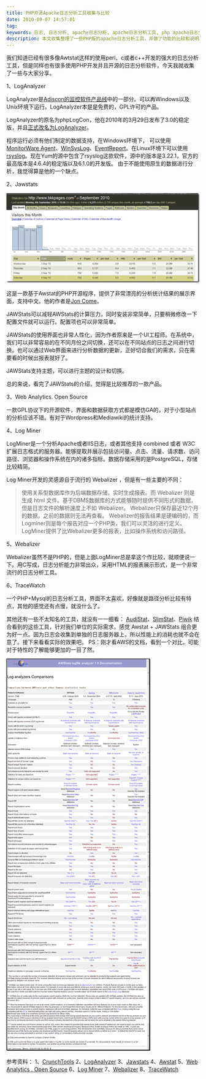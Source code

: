 ```yaml
---
title: PHP开源Apache日志分析工具收集与比较
date: 2010-09-07 14:57:01
tag: 
keywords: 日志, 日志分析, apache日志分析, apache日志分析工具, php apache日志分析工具
description: 本文收集整理了一些PHP版的apache日志分析工具，并做了功能的比较和说明。
---
```


我们知道已经有很多像Awtstat这样的使用perl、c或者c++开发的强大的日志分析工具，但是同样也有很多使用PHP开发并且开源的日志分析软件，今天我就收集了一些与大家分享。

1、LogAnalyzer

LogAnalyzer是[Adiscon的监控软件产品线](http://www.monitorware.com/)中的一部分。可以再Windows以及Unix环境下运行。LogAnalyzer本是是免费的，GPL许可的产品。

LogAnalyzer的原名为phpLogCon，他在2010年的3月29日发布了3.0的稳定版，并且[正式改名为LogAnalyzer](http://loganalyzer.adiscon.com/news)。

程序运行必须有他们制定的数据支持，在Windows环境下， 可以使用[MonitorWare Agent](http://www.monitorware.com/)、[WinSysLog](http://www.winsyslog.com/)、[EventReport](http://www.eventreporter.com/)。在Linux环境下可以使用[rsyslog](http://www.rsyslog.com/)。现在Yum的源中包含了rsyslog这款软件，源中的版本是3.22.1，官方的最高版本是4.6.4的稳定版以及6.1.0的开发版。
由于不能使用原生的数据进行分析，我觉得算是他的一个缺点。

2、Jawstats

![](20100907-php-log-tools/image_thumb.png)

这是一款基于Awstat的PHP开源程序，提供了非常漂亮的分析统计结果的展示界面，支持中文。他的作者是[Jon Come](http://joncom.be/)。

JAWStats可以减轻AWStats的计算压力，同时安装非常简单，只要稍微修改一下配置文件就可以运行。配置项也可以非常简单。

JAWStats的使用界面也非常人性化，因为作者原来是一个UI工程师。在系统中，我们可以非常容易的在不同月份之间切换，还可以在不同站点的日志之间进行切换。也可以通过Web界面来进行分析数据的更新，正好切合我们的需求，只在需要看的时候出报表就好了。

JAWStats支持主题，可以进行主题的设计和切换。

总的来说，看完了JAWStats的介绍，觉得是比较推荐的一款产品。

3、Web Analytics. Open Source

一款GPL协议下的开源软件，界面和数据获取方式都是模仿GA的，对于小型站点的分析应该不错。有对于Wordpress和Mediawiki的统计支持。

4、Log Miner

LogMiner是一个分析Apache或者IIS日志，或者其他支持 combined 或者 W3C扩展日志格式的服务器。能够提取并展示包括访问量、点击、流量、请求数、访问路径、浏览器和操作系统在内的诸多指标。数据存储采用的是PostgreSQL，存储比较精简。

Log Miner开发的灵感源自于流行的 Webalizer ，但是有一些主要的不同：

> 使用关系型数据库作为后端数据存储，实时生成报表。而 Webalizer 则是生成 html 文件。基于DBMS数据库的方式能够随时提供不同形式的数据，但是日志文件的解析速度上不如 Webalizer。
Webalizer只保存最近12个月的数据，之前的数据则无法再查看。
Webalizer的报告结果是硬编码的，而Logminer则是每个报告对应一个PHP类，我们可以灵活的进行定义。
LogMiner提供了比Webalizer更多的报表，比如操作系统和访问路径。

5、Webalizer

Webalizer虽然不是PHP的，但是上面LogMiner总是拿这个作比较，就顺便说一下。用C写成，日志分析能力非常出众，采用HTML的报表展示形式，是一个非常流行的日志分析工具。

6、TraceWatch

一个PHP+Mysql的日志分析工具，界面不太喜欢，好像就是路径分析比较有特点，其他的感觉还有点慢，就没什么了。

其他还有一些不太知名的工具，就没有一一细看：
[AudiStat](http://adubus.free.fr/audistat/)、[SlimStat](http://slimstat.net/)、[Piwik](http://www.oschina.net/p/piwik)
结合看到的这些工具，针对我们单位的实际需求，感觉 Awstat + JAWStats 组合更为好一点。因为日志会收集到单独的日志服务器上，所以性能上的消耗也就不会在意了。接下来看看实际的效果吧。
PS：刚才看AWS的文档，看到一个对比，可能对于特性的了解能够更加的一目了然。

![](20100907-php-log-tools/image_thumb_1.png)

参考资料：
1、[CrunchTools](http://crunchtools.com/)
2、[LogAnalyzer](http://loganalyzer.adiscon.com/)
3、[Jawstats](http://www.jawstats.com/)
4、[Awstat](http://www.awstats.org/)
5、[Web Analytics . Open Source](http://www.openwebanalytics.com/)
6、[Log Miner](http://logminer.sourceforge.net/)
7、[Webalizer](http://www.mrunix.net/webalizer/)
8、[TraceWatch](http://www.tracewatch.com/)












